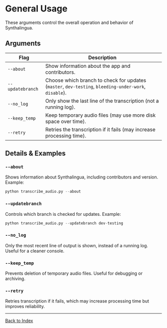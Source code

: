 # General Usage

These arguments control the overall operation and behavior of Synthalingua.

## Arguments

| Flag                | Description                                                                                 |
|---------------------|-----------------------------------------------------------------------------------------|
| `--about`           | Show information about the app and contributors.                                          |
| `--updatebranch`    | Choose which branch to check for updates (`master`, `dev-testing`, `bleeding-under-work`, `disable`). |
| `--no_log`          | Only show the last line of the transcription (not a running log).                        |
| `--keep_temp`       | Keep temporary audio files (may use more disk space over time).                           |
| `--retry`           | Retries the transcription if it fails (may increase processing time).                    |

## Details & Examples

### `--about`
Shows information about Synthalingua, including contributors and version. Example:
```python
python transcribe_audio.py --about
```

### `--updatebranch`
Controls which branch is checked for updates. Example:
```python
python transcribe_audio.py --updatebranch dev-testing
```

### `--no_log`
Only the most recent line of output is shown, instead of a running log. Useful for a cleaner console.

### `--keep_temp`
Prevents deletion of temporary audio files. Useful for debugging or archiving.

### `--retry`
Retries transcription if it fails, which may increase processing time but improves reliability.

---
[Back to Index](./index.md)
